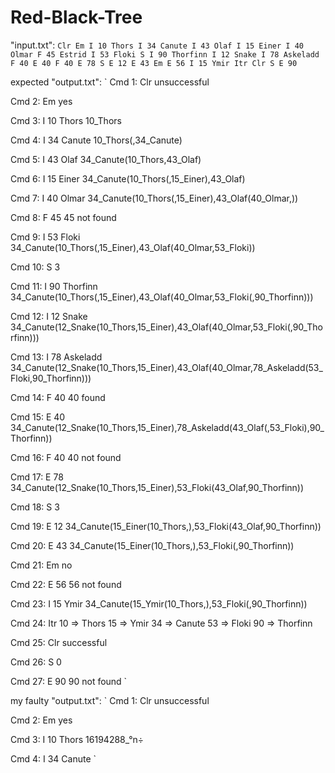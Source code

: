 # Red-Black-Tree
"input.txt":
`
Clr
Em
I 10 Thors
I 34 Canute
I 43 Olaf
I 15 Einer
I 40 Olmar
F 45 Estrid
I 53 Floki
S
I 90 Thorfinn
I 12 Snake
I 78 Askeladd
F 40
E 40
F 40
E 78
S
E 12
E 43
Em
E 56
I 15 Ymir
Itr
Clr
S
E 90
`

expected "output.txt":
`
Cmd 1: Clr
unsuccessful

Cmd 2: Em
yes

Cmd 3: I 10 Thors
10_Thors

Cmd 4: I 34 Canute
10_Thors(,34_Canute)

Cmd 5: I 43 Olaf
34_Canute(10_Thors,43_Olaf)

Cmd 6: I 15 Einer
34_Canute(10_Thors(,15_Einer),43_Olaf)

Cmd 7: I 40 Olmar
34_Canute(10_Thors(,15_Einer),43_Olaf(40_Olmar,))

Cmd 8: F 45
45 not found

Cmd 9: I 53 Floki
34_Canute(10_Thors(,15_Einer),43_Olaf(40_Olmar,53_Floki))

Cmd 10: S
3

Cmd 11: I 90 Thorfinn
34_Canute(10_Thors(,15_Einer),43_Olaf(40_Olmar,53_Floki(,90_Thorfinn)))

Cmd 12: I 12 Snake
34_Canute(12_Snake(10_Thors,15_Einer),43_Olaf(40_Olmar,53_Floki(,90_Thorfinn)))

Cmd 13: I 78 Askeladd
34_Canute(12_Snake(10_Thors,15_Einer),43_Olaf(40_Olmar,78_Askeladd(53_Floki,90_Thorfinn)))

Cmd 14: F 40
40 found

Cmd 15: E 40
34_Canute(12_Snake(10_Thors,15_Einer),78_Askeladd(43_Olaf(,53_Floki),90_Thorfinn))

Cmd 16: F 40
40 not found

Cmd 17: E 78
34_Canute(12_Snake(10_Thors,15_Einer),53_Floki(43_Olaf,90_Thorfinn))

Cmd 18: S
3

Cmd 19: E 12
34_Canute(15_Einer(10_Thors,),53_Floki(43_Olaf,90_Thorfinn))

Cmd 20: E 43
34_Canute(15_Einer(10_Thors,),53_Floki(,90_Thorfinn))

Cmd 21: Em
no

Cmd 22: E 56
56 not found

Cmd 23: I 15 Ymir
34_Canute(15_Ymir(10_Thors,),53_Floki(,90_Thorfinn))

Cmd 24: Itr
10 => Thors
15 => Ymir
34 => Canute
53 => Floki
90 => Thorfinn

Cmd 25: Clr
successful

Cmd 26: S
0

Cmd 27: E 90
90 not found
`


my faulty "output.txt":
`
Cmd 1: Clr
unsuccessful

Cmd 2: Em
yes

Cmd 3: I 10 Thors
16194288_°n÷  

Cmd 4: I 34 Canute
`
